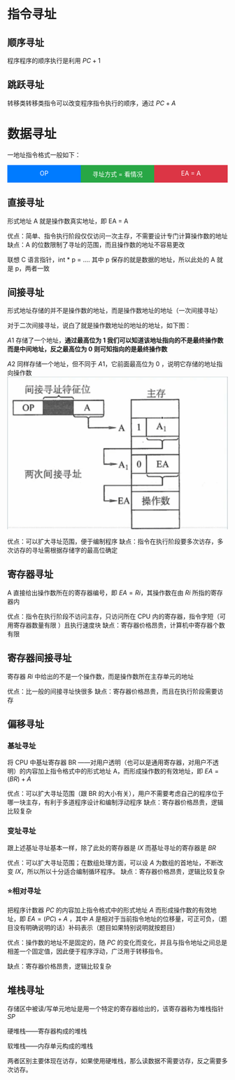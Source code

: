 # 指令寻址
## 顺序寻址
程序程序的顺序执行是利用 $PC + 1$
## 跳跃寻址
转移类转移类指令可以改变程序指令执行的顺序，通过 $PC + A$
# 数据寻址
一地址指令格式一般如下：
<div style="display: flex;">
  <div style="background-color: #007bff; color: white; padding: 10px; flex: 1;">
    <div style="text-align: center;">OP</div>
  </div>
  <div style="background-color: #28a745; color: white; padding: 10px; flex: 1;">
    <div style="text-align: center;">寻址方式 = 看情况</div>
  </div>
  <div style="background-color: #dc3545; color: white; padding: 10px; flex: 1;">
    <div style="text-align: center;">EA = A</div>
  </div>
</div>

## 直接寻址
形式地址 A 就是操作数真实地址，即 EA = A

优点：简单、指令执行阶段仅仅访问一次主存，不需要设计专门计算操作数的地址
缺点：A 的位数限制了寻址的范围，而且操作数的地址不容易更改

联想 C 语言指针，int * p = .... 其中 p 保存的就是数据的地址，所以此处的 A 就是 p，两者一致

## 间接寻址
形式地址存储的并不是操作数的地址，而是操作数地址的地址（一次间接寻址）

对于二次间接寻址，说白了就是操作数地址的地址的地址，如下图：

$A1$ 存储了一个地址，**通过最高位为 1 我们可以知道该地址指向的不是最终操作数而是中间地址，反之最高位为 0 则可知指向的是最终操作数**

$A2$ 同样存储一个地址，但不同于 $A1$，它前面最高位为 0 ，说明它存储的地址指向操作数
![](图片/数据寻址1.png)

优点：可以扩大寻址范围，便于编制程序
缺点：指令在执行阶段要多次访存，多次访存的寻址需根据存储字的最高位确定

## 寄存器寻址
A 直接给出操作数所在的寄存器编号，即 $EA = Ri$，其操作数在由 $Ri$ 所指的寄存器内

优点：指令在执行阶段不访问主存，只访问所在 CPU 内的寄存器，指令字短（可用寄存器数量有限 ）且执行速度块
缺点：寄存器价格昂贵，计算机中寄存器个数有限

## 寄存器间接寻址
寄存器 $Ri$ 中给出的不是一个操作数，而是操作数所在主存单元的地址

优点：比一般的间接寻址快很多
缺点：寄存器价格昂贵，而且在执行阶段需要访存

## 偏移寻址
### 基址寻址
将 CPU 中基址寄存器 BR ——对用户透明（也可以是通用寄存器，对用户不透明）的内容加上指令格式中的形式地址 A，而形成操作数的有效地址，即 $EA = (BR) + A$

优点：可以扩大寻址范围（跟 BR 的大小有关），用户不需要考虑自己的程序位于哪一块主存，有利于多道程序设计和编制浮动程序
缺点：寄存器价格昂贵，逻辑比较复杂

### 变址寻址
跟上述基址寻址基本一样，除了此处的寄存器是 $IX$ 而基址寻址的寄存器是 $BR$ 

优点：可以扩大寻址范围；在数组处理方面，可以设 $A$ 为数组的首地址，不断改变 $IX$，所以所以十分适合编制循环程序。
缺点：寄存器价格昂贵，逻辑比较复杂

### ⭐相对寻址
把程序计数器 $PC$ 的内容加上指令格式中的形式地址 $A$ 而形成操作数的有效地址，即 $EA = (PC) + A$ ，其中 $A$ 是相对于当前指令地址的位移量，可正可负，（题目没有明确说明的话）补码表示（题目如果特别说明就按题目）

优点：操作数的地址不是固定的，随 $PC$ 的变化而变化，并且与指令地址之间总是相差一个固定值，因此便于程序浮动，广泛用于转移指令。

缺点：寄存器价格昂贵，逻辑比较复杂

## 堆栈寻址
存储区中被读/写单元地址是用一个特定的寄存器给出的，该寄存器称为堆栈指针 $SP$

硬堆栈——寄存器构成的堆栈

软堆栈——内存单元构成的堆栈

两者区别主要体现在访存，如果使用硬堆栈，那么读数据不需要访存，反之需要多次访存。